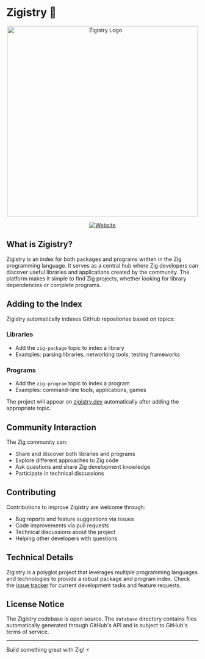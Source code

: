 # Zigistry 🦎

<div align="center">
<img width=500 src="./public/zigister-finds-repos.png" alt="Zigistry Logo"/>

[![Website](https://img.shields.io/website?url=https%3A%2F%2Fzigistry.dev&up_message=zigistry.dev&down_message=offline&label=website)](https://zigistry.dev)

</div>

## What is Zigistry?

Zigistry is an index for both packages and programs written in the Zig programming language. It serves as a central hub where Zig developers can discover useful libraries and applications created by the community. The platform makes it simple to find Zig projects, whether looking for library dependencies or complete programs.

## Adding to the Index

Zigistry automatically indexes GitHub repositories based on topics:

### Libraries

- Add the `zig-package` topic to index a library
- Examples: parsing libraries, networking tools, testing frameworks

### Programs

- Add the `zig-program` topic to index a program
- Examples: command-line tools, applications, games

The project will appear on [zigistry.dev](https://zigistry.dev) automatically after adding the appropriate topic.

## Community Interaction

The Zig community can:

- Share and discover both libraries and programs
- Explore different approaches to Zig code
- Ask questions and share Zig development knowledge
- Participate in technical discussions

## Contributing

Contributions to improve Zigistry are welcome through:

- Bug reports and feature suggestions via issues
- Code improvements via pull requests
- Technical discussions about the project
- Helping other developers with questions

## Technical Details

Zigistry is a polyglot project that leverages multiple programming languages and technologies to provide a robust package and program index. Check the [issue tracker](https://github.com/zigistry/zigistry/issues) for current development tasks and feature requests.

## License Notice

The Zigistry codebase is open source. The `database` directory contains files automatically generated through GitHub's API and is subject to GitHub's terms of service.

---

Build something great with Zig! ⚡
